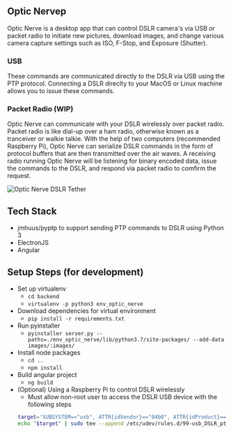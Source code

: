 ## Optic Nervep
Optic Nerve is a desktop app that can control DSLR camera's via USB or packet radio to initiate new pictures, download images, and change various camera capture settings such as ISO, F-Stop, and Exposure (Shutter). 

### USB
These commands are communicated directly to the DSLR via USB using the PTP protocol. Connecting a DSLR direclty to your MacOS or Linux machine allows you to issue these commands.

### Packet Radio (WIP)
Optic Nerve can communicate with your DSLR wirelessly over packet radio. Packet radio is like dial-up over a ham radio, otherwise known as a tranceiver or walkie talkie. With the help of two computers (recommended Raspberry Pi), Optic Nerve can serialize DSLR commands in the form of protocol buffers that are then transmitted over the air waves. A receiving radio running Optic Nerve will be listening for binary encoded data, issue the commands to the DSLR, and respond via packet radio to comfirm the request.


![Optic Nerve DSLR Tether](/example_screenshot.png)

## Tech Stack
* jmhuus/pyptp to support sending PTP commands to DSLR using Python 3
* ElectronJS
* Angular


## Setup Steps (for development)
* Set up virtualenv
    - `cd backend`
    - `virtualenv -p python3 env_optic_nerve`
* Download dependencies for virtual environment
    - `pip install -r requirements.txt`
* Run pyinstaller
    - `pyinstaller server.py --paths=./env_optic_nerve/lib/python3.7/site-packages/ --add-data images/:images/`
* Install node packages
    - `cd ..`
    - `npm install`
* Build angular project
    - `ng build`
* (Optional) Using a Raspberry Pi to control DSLR wirelessly
    * Must allow non-root user to access the DSLR USB device with the following steps
    ```bash
    target='SUBSYSTEM=="usb", ATTR{idVendor}=="04b0", ATTR{idProduct}=="0427", MODE="666"'
    echo "$target" | sudo tee --append /etc/udev/rules.d/99-usb_DSLR_ptp.rules
    ```
    